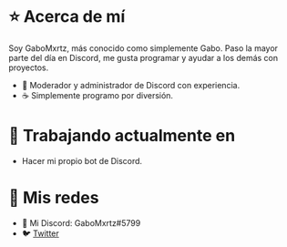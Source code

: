 # ⭐ Acerca de mí
Soy GaboMxrtz, más conocido como simplemente Gabo. Paso la mayor parte del día en Discord, me gusta programar y ayudar a los demás con proyectos.

- 🦔 Moderador y administrador de Discord con experiencia.
- ☕ Simplemente programo por diversión.

# 🌈 Trabajando actualmente en

- Hacer mi propio bot de Discord.

# 🔗 Mis redes
- 🚀 Mi Discord: GaboMxrtz#5799
- 🐦 [Twitter](https://twitter.com/GaboMxrtz)


